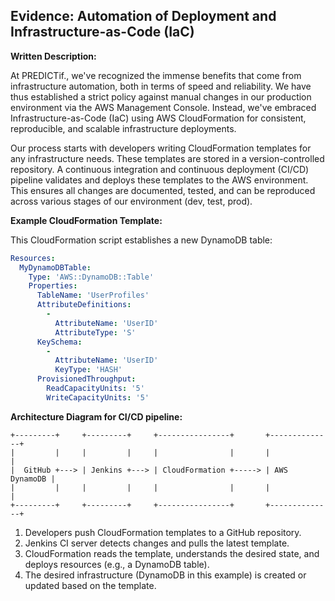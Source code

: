 ## **Evidence: Automation of Deployment and Infrastructure-as-Code (IaC)**

**Written Description:**

At PREDICTif., we've recognized the immense benefits that come from infrastructure automation, both in terms of speed and reliability. We have thus established a strict policy against manual changes in our production environment via the AWS Management Console. Instead, we've embraced Infrastructure-as-Code (IaC) using AWS CloudFormation for consistent, reproducible, and scalable infrastructure deployments.

Our process starts with developers writing CloudFormation templates for any infrastructure needs. These templates are stored in a version-controlled repository. A continuous integration and continuous deployment (CI/CD) pipeline validates and deploys these templates to the AWS environment. This ensures all changes are documented, tested, and can be reproduced across various stages of our environment (dev, test, prod).

**Example CloudFormation Template:**

This CloudFormation script establishes a new DynamoDB table:

```yaml
Resources:
  MyDynamoDBTable:
    Type: 'AWS::DynamoDB::Table'
    Properties:
      TableName: 'UserProfiles'
      AttributeDefinitions:
        -
          AttributeName: 'UserID'
          AttributeType: 'S'
      KeySchema:
        -
          AttributeName: 'UserID'
          KeyType: 'HASH'
      ProvisionedThroughput:
        ReadCapacityUnits: '5'
        WriteCapacityUnits: '5'
```

**Architecture Diagram for CI/CD pipeline:**

```
+---------+     +---------+     +----------------+       +--------------+
|         |     |         |     |                |       |              |
|  GitHub +---> | Jenkins +---> | CloudFormation +-----> | AWS DynamoDB |
|         |     |         |     |                |       |              |
+---------+     +---------+     +----------------+       +--------------+
```

1. Developers push CloudFormation templates to a GitHub repository.
2. Jenkins CI server detects changes and pulls the latest template.
3. CloudFormation reads the template, understands the desired state, and deploys resources (e.g., a DynamoDB table).
4. The desired infrastructure (DynamoDB in this example) is created or updated based on the template.
